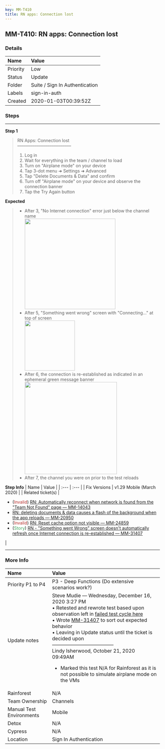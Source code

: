 ```yaml
---
key: MM-T410
title: RN apps: Connection lost
---
```


## MM-T410: RN apps: Connection lost

### Details

| Name     | Value                          |
| :------- | :----------------------------- |
| Priority | Low                            |
| Status   | Update                         |
| Folder   | Suite / Sign In Authentication |
| Labels   | sign-in-auth                   |
| Created  | 2020-01-03T00:39:52Z           |

### Steps

<hr/>

**Step 1**

> <article>RN Apps: Connection lost<br>–––––––––––––––––––––––––<ol><li>Log in</li><li>Wait for everything in the team / channel to load</li><li>Turn on "Airplane mode" on your device</li><li>Tap 3-dot menu ➜ Settings ➜ Advanced</li><li>Tap "Delete Documents &amp; Data" and confirm</li><li>Turn off "Airplane mode" on your device and observe the connection banner</li><li>Tap the Try Again button</li></ol></article>

**Expected**

> <article><ul><li>After 3, "No Internet connection" error just below the channel name<br><img src="https://smartbear-tm4j-prod-us-west-2-attachment-rich-text.s3.us-west-2.amazonaws.com/embedded-f3277290f945470c4add5d21ef3dc7ca7b74388fc7152bfb6b99ae58c66a95a8-1608146369963-1608146369963.png" class="fr-fic fr-dii" style="width: 295px;"></li><li>After 5, "Something went wrong" screen with "Connecting…" at top of screen<br><img src="https://smartbear-tm4j-prod-us-west-2-attachment-rich-text.s3.us-west-2.amazonaws.com/embedded-f3277290f945470c4add5d21ef3dc7ca7b74388fc7152bfb6b99ae58c66a95a8-1608146396457-1608146396457.jpeg" class="fr-fic fr-dii" style="width: 163px;"><br></li><li>After 6, the connection is re-established as indicated in an ephemeral green message banner<br><img src="https://smartbear-tm4j-prod-us-west-2-attachment-rich-text.s3.us-west-2.amazonaws.com/embedded-f3277290f945470c4add5d21ef3dc7ca7b74388fc7152bfb6b99ae58c66a95a8-1608146986455-IMG_2929.jpg" style="width: 300px;" class="fr-fil fr-dib"></li><li>After 7, the channel you were on prior to the test reloads</li></ul></article>

**Step Info**
| Name | Value |
| :--- | :--- |
| Fix Versions | v1.29 Mobile (March 2020) |
| Related ticket(s) | <ul><li>(<span style="color: rgb(184, 49, 47);">Invalid</span>) <a href="https://mattermost.atlassian.net/browse/MM-14043">RN: Automatically reconnect when network is found from the "Team Not Found" page — MM-14043</a></li><li><a href="https://mattermost.atlassian.net/browse/MM-20950">RN: deleting documents &amp; data causes a flash of the background when the app reloads — MM-20950</a></li><li>(<span style="color: rgb(184, 49, 47);">Invalid</span>) <a href="https://mattermost.atlassian.net/browse/MM-24859https://mattermost.atlassian.net/browse/MM-24859">RN: Reset cache option not visible — MM-24859</a></li><li>(<span style="color: rgb(65, 168, 95);">Story</span>) <a href="https://mattermost.atlassian.net/browse/MM-31407">RN - "Something went Wrong" screen doesn't automatically refresh once Internet connection is re-established — MM-31407</a></li></ul> |

<hr/>

### More Info

| Name                     | Value                                                                                                                                                                                                                                                                                                                                                                                                                                                                                                                                                                                                                                                                                                                    |
| :----------------------- | :----------------------------------------------------------------------------------------------------------------------------------------------------------------------------------------------------------------------------------------------------------------------------------------------------------------------------------------------------------------------------------------------------------------------------------------------------------------------------------------------------------------------------------------------------------------------------------------------------------------------------------------------------------------------------------------------------------------------- |
| Priority P1 to P4        | P3 - Deep Functions (Do extensive scenarios work?)                                                                                                                                                                                                                                                                                                                                                                                                                                                                                                                                                                                                                                                                       |
| Update notes             | Steve Mudie — Wednesday, December 16, 2020 3:27 PM<br>• Retested and rewrote test based upon observation left in <a href="https://mattermost.atlassian.net/projects/MM?selectedItem=com.atlassian.plugins.atlassian-connect-plugin:com.kanoah.test-manager__main-project-page#!/testPlayer/testExecution/MM-E77964">failed test cycle here</a><br>• Wrote <a href="https://mattermost.atlassian.net/browse/MM-31407">MM-31407</a> to sort out expected behavior<br>• Leaving in Update status until the ticket is decided upon<br>–––––––––––––––––––––––––<br>Lindy Isherwood, October 21, 2020 09:49AM<ul><li>Marked this test N/A for Rainforest as it is not possible to simulate airplane mode on the VMs</li></ul> |
| Rainforest               | N/A                                                                                                                                                                                                                                                                                                                                                                                                                                                                                                                                                                                                                                                                                                                      |
| Team Ownership           | Channels                                                                                                                                                                                                                                                                                                                                                                                                                                                                                                                                                                                                                                                                                                                 |
| Manual Test Environments | Mobile                                                                                                                                                                                                                                                                                                                                                                                                                                                                                                                                                                                                                                                                                                                   |
| Detox                    | N/A                                                                                                                                                                                                                                                                                                                                                                                                                                                                                                                                                                                                                                                                                                                      |
| Cypress                  | N/A                                                                                                                                                                                                                                                                                                                                                                                                                                                                                                                                                                                                                                                                                                                      |
| Location                 | Sign In Authentication                                                                                                                                                                                                                                                                                                                                                                                                                                                                                                                                                                                                                                                                                                   |
